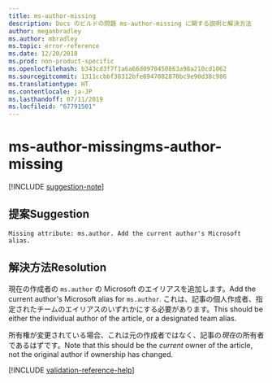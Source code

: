 ```yaml
---
title: ms-author-missing
description: Docs のビルドの問題 ms-author-missing に関する説明と解決方法
author: meganbradley
ms.author: mbradley
ms.topic: error-reference
ms.date: 12/20/2018
ms.prod: non-product-specific
ms.openlocfilehash: b343cd3f7f1a6a66d0970450863a98a210cd1062
ms.sourcegitcommit: 1311ccbbf38312bfe6947082870bc9e90d38c986
ms.translationtype: HT
ms.contentlocale: ja-JP
ms.lasthandoff: 07/11/2019
ms.locfileid: "67791501"
---
```

# <a name="ms-author-missing"></a><span data-ttu-id="4680f-103">ms-author-missing</span><span class="sxs-lookup"><span data-stu-id="4680f-103">ms-author-missing</span></span>

[!INCLUDE [suggestion-note](includes/suggestion-note.md)]

## <a name="suggestion"></a><span data-ttu-id="4680f-104">提案</span><span class="sxs-lookup"><span data-stu-id="4680f-104">Suggestion</span></span>

`Missing attribute: ms.author. Add the current author's Microsoft alias.`

## <a name="resolution"></a><span data-ttu-id="4680f-105">解決方法</span><span class="sxs-lookup"><span data-stu-id="4680f-105">Resolution</span></span>

<span data-ttu-id="4680f-106">現在の作成者の `ms.author` の Microsoft のエイリアスを追加します。</span><span class="sxs-lookup"><span data-stu-id="4680f-106">Add the current author's Microsoft alias for `ms.author`.</span></span> <span data-ttu-id="4680f-107">これは、記事の個人作成者、指定されたチームのエイリアスのいずれかにする必要があります。</span><span class="sxs-lookup"><span data-stu-id="4680f-107">This should be either the individual author of the article, or a designated team alias.</span></span>

<span data-ttu-id="4680f-108">所有権が変更されている場合、これは元の作成者ではなく、記事の*現在*の所有者であるはずです。</span><span class="sxs-lookup"><span data-stu-id="4680f-108">Note that this should be the *current* owner of the article, not the original author if ownership has changed.</span></span>

<!--make sure to add this file to your includes folder and verify the path-->
[!INCLUDE [validation-reference-help](includes/validation-reference-help.md)]
